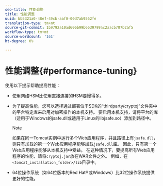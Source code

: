```yaml
---
seo-title: 性能调整
title: 性能调整
uuid: bb5321a0-48ef-49cb-aaf0-00d7ab9562fe
translation-type: tm+mt
source-git-commit: 1b9792a10ad606b99b6639799ac2aacb707b2af5
workflow-type: tm+mt
source-wordcount: '161'
ht-degree: 0%

---
```



# 性能调整{#performance-tuning}

使用以下提示帮助提高性能：

* 使用网络HSM比使用直接连接的HSM要慢得多。
* 为了提高性能，您可以选择通过部署位于SDK的“thirdparty/cryptoj”文件夹中的平台特定库来启用对加密操作的本机支持。 要启用本机支持，请将平台的库（适用于Windows的jsafe.dll或适用于Linux的libjsafe.so）添加到路径中。

   >[!NOTE]
   >
   >如果在同一Tomcat实例中运行多个Web应用程序，并且路径上有`jsafe.dll`，则只有加载的第一个Web应用程序能够加载`jsafe.dll`库。 因此，只有第一个Web应用程序能够从本机支持中受益。 在这种情况下，要提高所有Web应用程序的性能，请将`cryptoj.jar`放在WAR文件之外。 例如，在`<tomcat_installation_folder>/lib`目录中。

* 64位操作系统（如64位版本的Red Hat®或Windows）比32位操作系统提供更好的性能。

